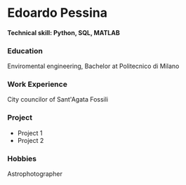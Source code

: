# Edoardo Pessina 

#### Technical skill: Python, SQL, MATLAB
### Education 
Enviromental engineering, Bachelor at Politecnico di Milano 

### Work Experience 
City ​​councilor of Sant'Agata Fossili

### Project
- Project 1
- Project 2

### Hobbies 
Astrophotographer
